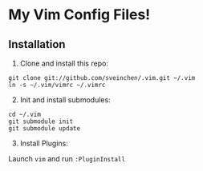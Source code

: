 # My Vim Config Files! 

## Installation

1. Clone and install this repo:

```
git clone git://github.com/sveinchen/.vim.git ~/.vim
ln -s ~/.vim/vimrc ~/.vimrc
```

2. Init and install submodules:

```
cd ~/.vim
git submodule init
git submodule update
```

3. Install Plugins:

Launch `vim` and run `:PluginInstall`
